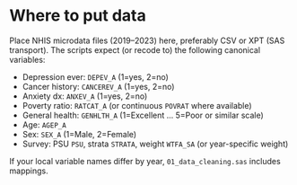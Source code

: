 # Where to put data

Place NHIS microdata files (2019–2023) here, preferably CSV or XPT (SAS transport). 
The scripts expect (or recode to) the following canonical variables:
- Depression ever: `DEPEV_A` (1=yes, 2=no)
- Cancer history:  `CANCEREV_A` (1=yes, 2=no)
- Anxiety dx:     `ANXEV_A` (1=yes, 2=no)
- Poverty ratio:  `RATCAT_A` (or continuous `POVRAT` where available)
- General health: `GENHLTH_A` (1=Excellent ... 5=Poor or similar scale)
- Age:            `AGEP_A`
- Sex:            `SEX_A` (1=Male, 2=Female)
- Survey: PSU `PSU`, strata `STRATA`, weight `WTFA_SA` (or year-specific weight)

If your local variable names differ by year, `01_data_cleaning.sas` includes mappings.
